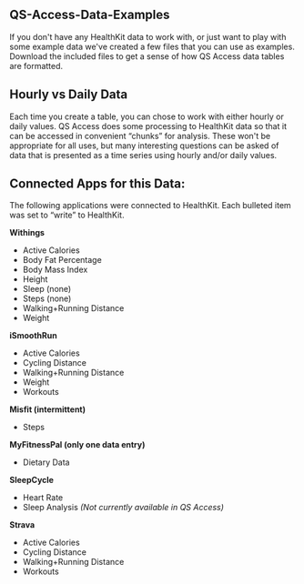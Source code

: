 ## QS-Access-Data-Examples
If you don't have any HealthKit data to work with, or just want to play with some example data we've created a few files that you can use as examples. Download the included files to get a sense of how QS Access data tables are formatted. 


## Hourly vs Daily Data
Each time you create a table, you can chose to work with either hourly or daily values. QS Access does some processing to HealthKit data so that it can be accessed in convenient “chunks” for analysis. These won't be appropriate for all uses, but many interesting questions can be asked of data that is presented as a time series using hourly and/or daily values.

## Connected Apps for this Data: 
The following applications were connected to HealthKit. Each bulleted item was set to “write” to HealthKit. 

**Withings**
* Active Calories
* Body Fat Percentage
* Body Mass Index
* Height
* Sleep (none)
* Steps (none)
* Walking+Running Distance
* Weight

**iSmoothRun**
* Active Calories
* Cycling Distance
* Walking+Running Distance
* Weight
* Workouts

**Misfit (intermittent)**
* Steps

**MyFitnessPal (only one data entry)**
* Dietary Data

**SleepCycle**
* Heart Rate
* Sleep Analysis _(Not currently available in QS Access)_

**Strava**
* Active Calories
* Cycling Distance
* Walking+Running Distance
* Workouts


